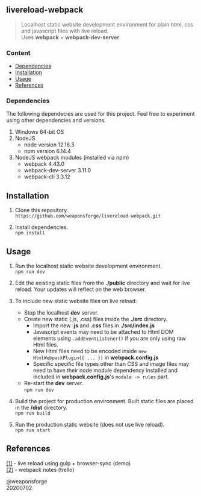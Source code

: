 ## livereload-webpack

> Localhost static website development environment for plain html, css and javascript files with live reload.  
> Uses **webpack** + **webpack-dev-server**.


### Content

- [Dependencies](#dependencies)
- [Installation](#nstallation)
- [Usage](#usage)
- [References](#references)


### Dependencies

The following dependecies are used for this project. Feel free to experiment using other dependencies and versions.

1. Windows 64-bit OS
2. NodeJS
	- node version 12.16.3
	- npm version 6.14.4
3. NodeJS webpack modules (installed via npm)
	- webpack 4.43.0
	- webpack-dev-server 3.11.0
	- webpack-cli 3.3.12


## Installation

1. Clone this repository.  
`https://github.com/weaponsforge/livereload-webpack.git`

2. Install dependencies.  
`npm install`


## Usage

1. Run the localhost static website development environment.  
`npm run dev`

2.  Edit the existing static files from the **./public** directory and wait for live reload. Your updates will reflect on the web browser.

3. To include new static website files on live reload:
	- Stop the localhost **dev** server.
	- Create new static (.js, .css) files inside the **./src** directory.
		- Import the new **.js** and **.css** files in **./src/index.js**
		- Javascript events may need to be attached to Html DOM elements using `.addEventListener()` if you are only using raw Html files.
		- New Html files need to be encoded inside `new HtmlWebpackPlugin({ ... })` in **webpack.config.js**
		- Specific specific file types other than CSS and image files may need to have their node module dependency installed and included in **webpack.config.js**'s `module -> rules` part.
	- Re-start the **dev** server.  
`npm run dev`

4. Build the project for production environment. Built static files are placed in the **/dist** directory.  
`npm run build`

5. Run the production static website (does not use live reload).  
`npm run start`


## References

[[1]](https://github.com/weaponsforge/livereload-basic) - live reload using gulp + browser-sync (demo)  
[[2]](https://trello.com/c/n25MYtq8) - webpack notes (trello)  


@weaponsforge  
20200702